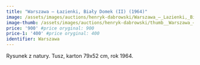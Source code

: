 ```yaml
---
title: "Warszawa – Łazienki, Biały Domek (II) (1964)"
image: /assets/images/auctions/henryk-dabrowski/Warszawa_–_Lazienki,_Bialy_Domek_(II)_(1964).jpg
image-thumb: /assets/images/auctions/henryk-dabrowski/thumb__Warszawa_–_Lazienki,_Bialy_Domek_(II)_(1964).jpg
price: '900' #price oryginal: 900
price-1: '400' #price oryginal: 400
identifier: Warszawa
---
```


Rysunek z natury. Tusz, karton 79x52 cm, rok 1964.